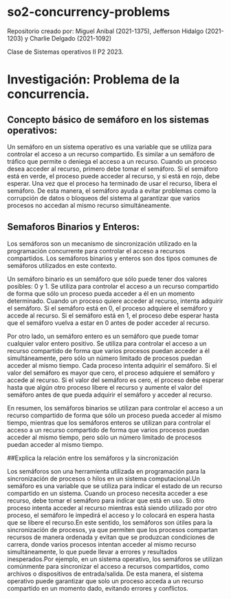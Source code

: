 # so2-concurrency-problems
Repositorio creado por: Miguel Anibal (2021-1375), Jefferson Hidalgo (2021-1203) y Charlie Delgado (2021-1092)

Clase de Sistemas operativos II P2 2023.


# Investigación: Problema de la concurrencia.

## Concepto básico de semáforo en los sistemas operativos:

Un semáforo en un sistema operativo es una variable que se utiliza para controlar el acceso a un recurso compartido. Es similar a un semáforo de tráfico que permite o deniega el acceso a un recurso. Cuando un proceso desea acceder al recurso, primero debe tomar el semáforo. Si el semáforo está en verde, el proceso puede acceder al recurso, y si está en rojo, debe esperar. Una vez que el proceso ha terminado de usar el recurso, libera el semáforo. De esta manera, el semáforo ayuda a evitar problemas como la corrupción de datos o bloqueos del sistema al garantizar que varios procesos no accedan al mismo recurso simultáneamente.

## Semaforos Binarios y Enteros:

Los semáforos son un mecanismo de sincronización utilizado en la programación concurrente para controlar el acceso a recursos compartidos. Los semáforos binarios y enteros son dos tipos comunes de semáforos utilizados en este contexto.

Un semáforo binario es un semáforo que sólo puede tener dos valores posibles: 0 y 1. Se utiliza para controlar el acceso a un recurso compartido de forma que sólo un proceso pueda acceder a él en un momento determinado. Cuando un proceso quiere acceder al recurso, intenta adquirir el semáforo. Si el semáforo está en 0, el proceso adquiere el semáforo y accede al recurso. Si el semáforo está en 1, el proceso debe esperar hasta que el semáforo vuelva a estar en 0 antes de poder acceder al recurso.

Por otro lado, un semáforo entero es un semáforo que puede tomar cualquier valor entero positivo. Se utiliza para controlar el acceso a un recurso compartido de forma que varios procesos puedan acceder a él simultáneamente, pero sólo un número limitado de procesos puedan acceder al mismo tiempo. Cada proceso intenta adquirir el semáforo. Si el valor del semáforo es mayor que cero, el proceso adquiere el semáforo y accede al recurso. Si el valor del semáforo es cero, el proceso debe esperar hasta que algún otro proceso libere el recurso y aumente el valor del semáforo antes de que pueda adquirir el semáforo y acceder al recurso.

En resumen, los semáforos binarios se utilizan para controlar el acceso a un recurso compartido de forma que sólo un proceso pueda acceder al mismo tiempo, mientras que los semáforos enteros se utilizan para controlar el acceso a un recurso compartido de forma que varios procesos puedan acceder al mismo tiempo, pero sólo un número limitado de procesos puedan acceder al mismo tiempo.

##Explica la relación entre los semáforos y la sincronización

Los semáforos son una herramienta utilizada en programación para la sincronización de procesos o hilos en un sistema computacional.Un semáforo es una variable que se utiliza para indicar el estado de un recurso compartido en un sistema. Cuando un proceso necesita acceder a ese recurso, debe tomar el semáforo para indicar que está en uso. Si otro proceso intenta acceder al recurso mientras está siendo utilizado por otro proceso, el semáforo le impedirá el acceso y lo colocará en espera hasta que se libere el recurso.En este sentido, los semáforos son útiles para la sincronización de procesos, ya que permiten que los procesos compartan recursos de manera ordenada y evitan que se produzcan condiciones de carrera, donde varios procesos intentan acceder al mismo recurso simultáneamente, lo que puede llevar a errores y resultados inesperados.Por ejemplo, en un sistema operativo, los semáforos se utilizan comúnmente para sincronizar el acceso a recursos compartidos, como archivos o dispositivos de entrada/salida. De esta manera, el sistema operativo puede garantizar que solo un proceso acceda a un recurso compartido en un momento dado, evitando errores y conflictos.
